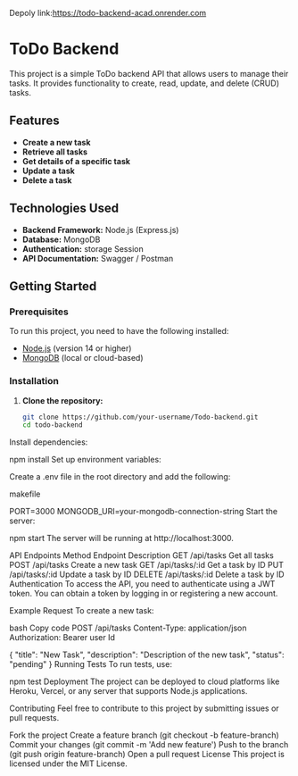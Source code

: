 
Depoly link:https://todo-backend-acad.onrender.com
# ToDo Backend

This project is a simple ToDo backend API that allows users to manage their tasks. It provides functionality to create, read, update, and delete (CRUD) tasks.

## Features

- **Create a new task**
- **Retrieve all tasks**
- **Get details of a specific task**
- **Update a task**
- **Delete a task**

## Technologies Used

- **Backend Framework:** Node.js (Express.js)
- **Database:** MongoDB
- **Authentication:** storage Session
- **API Documentation:** Swagger / Postman

## Getting Started

### Prerequisites

To run this project, you need to have the following installed:

- [Node.js](https://nodejs.org/) (version 14 or higher)
- [MongoDB](https://www.mongodb.com/) (local or cloud-based)

### Installation

1. **Clone the repository:**

   ```bash
   git clone https://github.com/your-username/Todo-backend.git
   cd todo-backend
Install dependencies:


npm install
Set up environment variables:

Create a .env file in the root directory and add the following:

makefile

PORT=3000
MONGODB_URI=your-mongodb-connection-string
Start the server:


npm start
The server will be running at http://localhost:3000.

API Endpoints
Method	Endpoint	Description
GET	/api/tasks	Get all tasks
POST	/api/tasks	Create a new task
GET	/api/tasks/:id	Get a task by ID
PUT	/api/tasks/:id	Update a task by ID
DELETE	/api/tasks/:id	Delete a task by ID
Authentication
To access the API, you need to authenticate using a JWT token. You can obtain a token by logging in or registering a new account.

Example Request
To create a new task:

bash
Copy code
POST /api/tasks
Content-Type: application/json
Authorization: Bearer user Id

{
  "title": "New Task",
  "description": "Description of the new task",
  "status": "pending"
}
Running Tests
To run tests, use:

npm test
Deployment
The project can be deployed to cloud platforms like Heroku, Vercel, or any server that supports Node.js applications.

Contributing
Feel free to contribute to this project by submitting issues or pull requests.

Fork the project
Create a feature branch (git checkout -b feature-branch)
Commit your changes (git commit -m 'Add new feature')
Push to the branch (git push origin feature-branch)
Open a pull request
License
This project is licensed under the MIT License.
